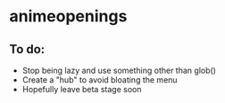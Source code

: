 # animeopenings

## To do:

* Stop being lazy and use something other than glob()
* Create a "hub" to avoid bloating the menu
* Hopefully leave beta stage soon
